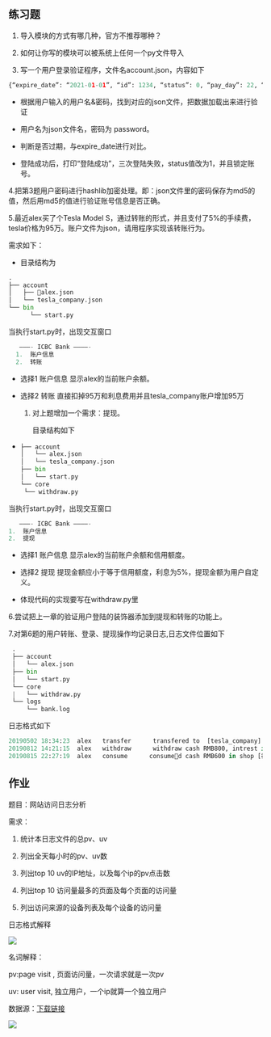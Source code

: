 ## 练习题

1. 导入模块的方式有哪几种，官方不推荐哪种？

2. 如何让你写的模块可以被系统上任何一个py文件导入

3. 写一个用户登录验证程序，文件名account.json，内容如下

```py
{“expire_date”: “2021-01-01”, “id”: 1234, “status”: 0, “pay_day”: 22, “password”: “abc”}
```

* 根据用户输入的用户名&密码，找到对应的json文件，把数据加载出来进行验证

* 用户名为json文件名，密码为 password。

* 判断是否过期，与expire\_date进行对比。

* 登陆成功后，打印“登陆成功”，三次登陆失败，status值改为1，并且锁定账号。

4.把第3题用户密码进行hashlib加密处理。即：json文件里的密码保存为md5的值，然后用md5的值进行验证账号信息是否正确。

5.最近alex买了个Tesla Model S，通过转账的形式，并且支付了5%的手续费，tesla价格为95万。账户文件为json，请用程序实现该转账行为。

需求如下：

* 目录结构为

```py
.
├── account
│   ├── alex.json
│   └── tesla_company.json
└── bin
      └── start.py
```

当执行start.py时，出现交互窗口

```py
   ———- ICBC Bank ————-
  1.  账户信息
  2.  转账
```

* 选择1 账户信息 显示alex的当前账户余额。

* 选择2 转账 直接扣掉95万和利息费用并且tesla\_company账户增加95万

  1. 对上题增加一个需求：提现。

     目录结构如下

* ```py
  ├── account
  │   └── alex.json
  │   └── tesla_company.json
  ├── bin
  │   └── start.py
  └── core
   └── withdraw.py
  ```

当执行start.py时，出现交互窗口

```py
   ———- ICBC Bank ————-
1.  账户信息
2.  提现
```

* 选择1 账户信息 显示alex的当前账户余额和信用额度。

* 选择2 提现 提现金额应小于等于信用额度，利息为5%，提现金额为用户自定义。

* 体现代码的实现要写在withdraw.py里

6.尝试把上一章的验证用户登陆的装饰器添加到提现和转账的功能上。

7.对第6题的用户转账、登录、提现操作均记录日志,日志文件位置如下

```py
 .
 ├── account
 │   └── alex.json
 ├── bin
 │   └── start.py
 └── core
 |   └── withdraw.py
 └── logs
     └── bank.log
```

日志格式如下

```py
20190502 18:34:23  alex   transfer      transfered to  [tesla_company]  with amount RMB950000, intrest is RMB47500.
20190812 14:21:15  alex   withdraw      withdraw cash RMB800, intrest is RMB40.
20190815 22:27:19  alex   consume      consumed cash RMB600 in shop [神仙岛洗浴中心], intrest is RMB0.
```

## 作业

题目：网站访问日志分析

需求：

1. 统计本日志文件的总pv、uv

2. 列出全天每小时的pv、uv数

3. 列出top 10 uv的IP地址，以及每个ip的pv点击数

4. 列出top 10 访问量最多的页面及每个页面的访问量

5. 列出访问来源的设备列表及每个设备的访问量

日志格式解释

![](https://book.apeland.cn/media/images/2019/04/16/image_VPk53q8.png)

名词解释：

pv:page visit , 页面访问量，一次请求就是一次pv

uv: user visit, 独立用户，一个ip就算一个独立用户

数据源：[下载链接](http://hcdn1.luffycity.com/data/course_related/72/courseware/课件.zip)

![](https://book.apeland.cn/media/images/2019/04/16/image_xKtqPfX.png)

